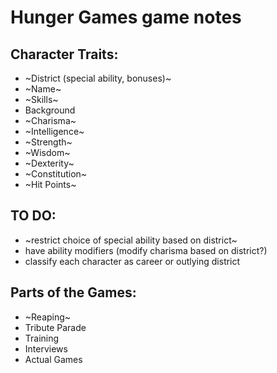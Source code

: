 # Hunger Games game notes

## Character Traits:
- ~District (special ability, bonuses)~
- ~Name~
- ~Skills~
- Background
- ~Charisma~
- ~Intelligence~
- ~Strength~
- ~Wisdom~
- ~Dexterity~
- ~Constitution~
- ~Hit Points~

 ## TO DO:
 - ~restrict choice of special ability based on district~
 - have ability modifiers (modify charisma based on district?)
 - classify each character as career or outlying district

 ## Parts of the Games:
 - ~Reaping~
 - Tribute Parade
 - Training
 - Interviews
 - Actual Games